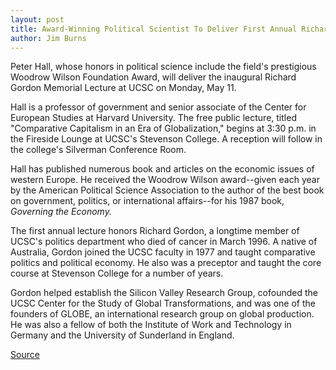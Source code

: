 ```yaml
---
layout: post
title: Award-Winning Political Scientist To Deliver First Annual Richard Gordon Memorial Lecture
author: Jim Burns
---
```


Peter Hall, whose honors in political science include the field's prestigious Woodrow Wilson Foundation Award, will deliver the inaugural Richard Gordon Memorial Lecture at UCSC on Monday, May 11.

Hall is a professor of government and senior associate of the Center for European Studies at Harvard University. The free public lecture, titled "Comparative Capitalism in an Era of Globalization," begins at 3:30 p.m. in the Fireside Lounge at UCSC's Stevenson College. A reception will follow in the college's Silverman Conference Room.

Hall has published numerous book and articles on the economic issues of western Europe. He received the Woodrow Wilson award--given each year by the American Political Science Association to the author of the best book on government, politics, or international affairs--for his 1987 book, _Governing the Economy._

The first annual lecture honors Richard Gordon, a longtime member of UCSC's politics department who died of cancer in March 1996. A native of Australia, Gordon joined the UCSC faculty in 1977 and taught comparative politics and political economy. He also was a preceptor and taught the core course at Stevenson College for a number of years.

Gordon helped establish the Silicon Valley Research Group, cofounded the UCSC Center for the Study of Global Transformations, and was one of the founders of GLOBE, an international research group on global production. He was also a fellow of both the Institute of Work and Technology in Germany and the University of Sunderland in England.

[Source](http://www1.ucsc.edu/oncampus/currents/97-98/05-04/hall.htm "Permalink to Peter Hall lecture: 5-04-98")
